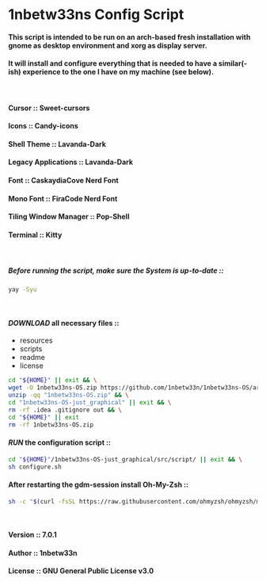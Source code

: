 # 1nbetw33ns Config Script
#### This script is intended to be run on an arch-based fresh installation with gnome as desktop environment and xorg as display server.
#### It will install and configure everything that is needed to have a similar(-ish) experience to the one I have on my machine (see below).

<br>

#### Cursor                 ::  Sweet-cursors
#### Icons                  ::  Candy-icons 
#### Shell Theme            ::  Lavanda-Dark
#### Legacy Applications    ::  Lavanda-Dark
#### Font                   ::  CaskaydiaCove Nerd Font
#### Mono Font              ::  FiraCode Nerd Font
#### Tiling Window Manager  ::  Pop-Shell
#### Terminal               ::  Kitty

<br> 

##### Before running the script, make sure the System is up-to-date ::
```sh
yay -Syu
```

<br>

#### _DOWNLOAD_ all necessary files ::
- resources
- scripts
- readme
- license
```sh
cd "${HOME}" || exit && \
wget -O 1nbetw33ns-OS.zip https://github.com/1nbetw33n/1nbetw33ns-OS/archive/refs/heads/just_graphical.zip && \
unzip -qq "1nbetw33ns-OS.zip" && \
cd "1nbetw33ns-OS-just_graphical" || exit && \
rm -rf .idea .gitignore out && \
cd "${HOME}" || exit
rm -rf 1nbetw33ns-OS.zip
```

#### _RUN_ the configuration script ::
```sh
cd "${HOME}"/1nbetw33ns-OS-just_graphical/src/script/ || exit && \
sh configure.sh
```
#### After restarting the gdm-session install Oh-My-Zsh ::
```sh
sh -c "$(curl -fsSL https://raw.githubusercontent.com/ohmyzsh/ohmyzsh/master/tools/install.sh)"
```

<br>

#### Version ::  7.0.1
#### Author ::   1nbetw33n
#### License ::  GNU General Public License v3.0
